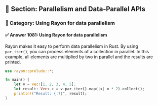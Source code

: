 ## 📘 Section: Parallelism and Data-Parallel APIs  
### 🔹 Category: Using Rayon for data parallelism  
#### ✅ Answer 1081: Using Rayon for data parallelism

Rayon makes it easy to perform data parallelism in Rust. By using `par_iter()`, you can process elements of a collection in parallel. In this example, all elements are multiplied by two in parallel and the results are printed.

```rust
use rayon::prelude::*;

fn main() {
    let v = vec![1, 2, 3, 4, 5];
    let result: Vec<_> = v.par_iter().map(|x| x * 2).collect();
    println!("Result: {:?}", result);
}
```
